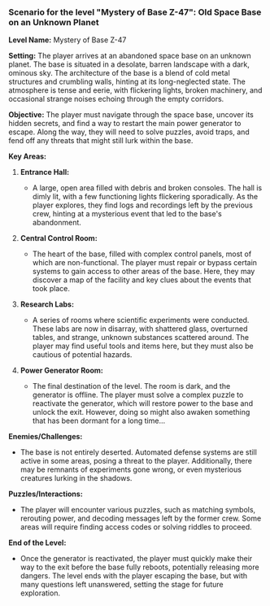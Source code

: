 ### Scenario for the level "Mystery of Base Z-47": Old Space Base on an Unknown Planet

**Level Name:** Mystery of Base Z-47

**Setting:**
The player arrives at an abandoned space base on an unknown planet. The base is situated in a desolate, barren landscape with a dark, ominous sky. The architecture of the base is a blend of cold metal structures and crumbling walls, hinting at its long-neglected state. The atmosphere is tense and eerie, with flickering lights, broken machinery, and occasional strange noises echoing through the empty corridors.

**Objective:**
The player must navigate through the space base, uncover its hidden secrets, and find a way to restart the main power generator to escape. Along the way, they will need to solve puzzles, avoid traps, and fend off any threats that might still lurk within the base.

**Key Areas:**

1. **Entrance Hall:**
   - A large, open area filled with debris and broken consoles. The hall is dimly lit, with a few functioning lights flickering sporadically. As the player explores, they find logs and recordings left by the previous crew, hinting at a mysterious event that led to the base's abandonment.

2. **Central Control Room:**
   - The heart of the base, filled with complex control panels, most of which are non-functional. The player must repair or bypass certain systems to gain access to other areas of the base. Here, they may discover a map of the facility and key clues about the events that took place.

3. **Research Labs:**
   - A series of rooms where scientific experiments were conducted. These labs are now in disarray, with shattered glass, overturned tables, and strange, unknown substances scattered around. The player may find useful tools and items here, but they must also be cautious of potential hazards.

4. **Power Generator Room:**
   - The final destination of the level. The room is dark, and the generator is offline. The player must solve a complex puzzle to reactivate the generator, which will restore power to the base and unlock the exit. However, doing so might also awaken something that has been dormant for a long time…

**Enemies/Challenges:**
- The base is not entirely deserted. Automated defense systems are still active in some areas, posing a threat to the player. Additionally, there may be remnants of experiments gone wrong, or even mysterious creatures lurking in the shadows.

**Puzzles/Interactions:**
- The player will encounter various puzzles, such as matching symbols, rerouting power, and decoding messages left by the former crew. Some areas will require finding access codes or solving riddles to proceed.

**End of the Level:**
- Once the generator is reactivated, the player must quickly make their way to the exit before the base fully reboots, potentially releasing more dangers. The level ends with the player escaping the base, but with many questions left unanswered, setting the stage for future exploration.

